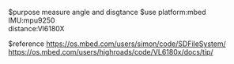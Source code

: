 $purpose
measure angle and disgtance
$use
platform:mbed  
IMU:mpu9250  
distance:Vl6180X

$reference
https://os.mbed.com/users/simon/code/SDFileSystem/  
https://os.mbed.com/users/highroads/code/VL6180x/docs/tip/  
